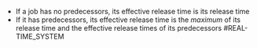 * If a job has no predecessors, its effective release time is its release time
* If it has predecessors, its effective release time is the *maximum* of its release time and the effective release times of its predecessors 
#REAL-TIME_SYSTEM 